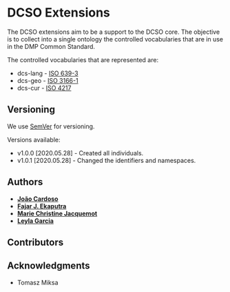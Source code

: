 # DCSO Extensions

The DCSO extensions aim to be a support to the DCSO core. The objective is to collect into a single ontology the controlled vocabularies that are in use in the DMP Common Standard.

The controlled vocabularies that are represented are:

* dcs-lang - [ISO 639-3](http://www.sil.org/iso639-3/)
* dcs-geo - [ISO 3166-1](https://www.iso.org/iso-3166-country-codes.html)
* dcs-cur - [ISO 4217](http://www.currency-iso.org/en/home/tables/table-a1.html)

## Versioning

We use [SemVer](http://semver.org/) for versioning.

Versions available:

* v1.0.0 [2020.05.28] - Created all individuals.
* v1.0.1 [2020.05.28] - Changed the identifiers and namespaces.


## Authors

* **[João Cardoso](https://github.com/JoaoMFCardoso)**
* **[Fajar J. Ekaputra](https://github.com/fekaputra)**
* **[Marie Christine Jacquemot](https://github.com/JacquemotMC)**
* **[Leyla Garcia](https://github.com/ljgarcia)**

## Contributors

## Acknowledgments

* Tomasz Miksa